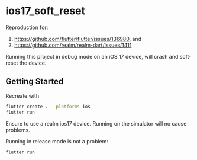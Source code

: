 # ios17_soft_reset

Reproduction for:
1. https://github.com/flutter/flutter/issues/136980, and
2. https://github.com/realm/realm-dart/issues/1411

Running this project in debug mode on an iOS 17 device, will crash and soft-reset the device.

## Getting Started

Recreate with

```sh
flutter create . --platforms ios
flutter run
```

Ensure to use a realm ios17 device. Running on the simulator will no cause problems.

Running in release mode is not a problem:
```sh
flutter run
```